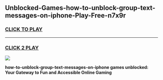 
## Unblocked-Games-how-to-unblock-group-text-messages-on-iphone-Play-Free-n7x9r
<h3>
<a href="https://premium76.site?title=how-to-unblock-group-text-messages-on-iphone&ref=21A">CLICK TO PLAY</a></h3>
<hr>

<h3>
<a href="https://premium76.site?title=how-to-unblock-group-text-messages-on-iphone&ref=21A">CLICK 2 PLAY</a>
  
</h3>

<a href="https://premium76.site?title=how-to-unblock-group-text-messages-on-iphone&ref=21A"><img src="https://clearcache.store/games.png"></a>


**how-to-unblock-group-text-messages-on-iphone games unblocked: Your Gateway to Fun and Accessible Online Gaming**
